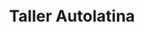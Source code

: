 ---
title: "Taller Autolatina"
url: /filadelfia/taller-autolatina/
shop: reparación de automóviles
---